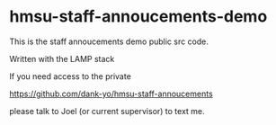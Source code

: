 # hmsu-staff-annoucements-demo
This is the staff annoucements demo public src code.

Written with the LAMP stack 


If you need access to the private 

https://github.com/dank-yo/hmsu-staff-annoucements

please talk to Joel (or current supervisor) to text me.
